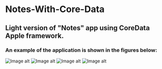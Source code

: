 # Notes-With-Core-Data
## Light version of "Notes" app using CoreData Apple framework.

### An example of the application is shown in the figures below:
![Image alt](https://github.com/pozitr0n/Notes-With-Core-Data/raw/main/images/Pic1.png)
![Image alt](https://github.com/pozitr0n/Notes-With-Core-Data/raw/main/images/Pic2.png)
![Image alt](https://github.com/pozitr0n/Notes-With-Core-Data/raw/main/images/Pic3.png)
![Image alt](https://github.com/pozitr0n/Notes-With-Core-Data/raw/main/images/Pic4.png)
